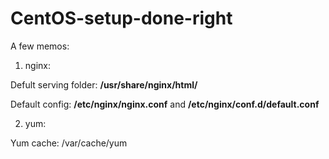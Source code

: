 CentOS-setup-done-right
=======================

A few memos:

1. nginx:

Defult serving folder: **/usr/share/nginx/html/**

Default config: **/etc/nginx/nginx.conf** and **/etc/nginx/conf.d/default.conf**

2. yum:

Yum cache:  /var/cache/yum

